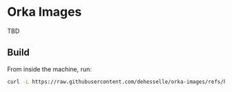 # Orka Images

TBD

## Build

From inside the machine, run:

```bash
curl -L https://raw.githubusercontent.com/dehesselle/orka-images/refs/heads/main/runner/initvm.sh | bash

```
